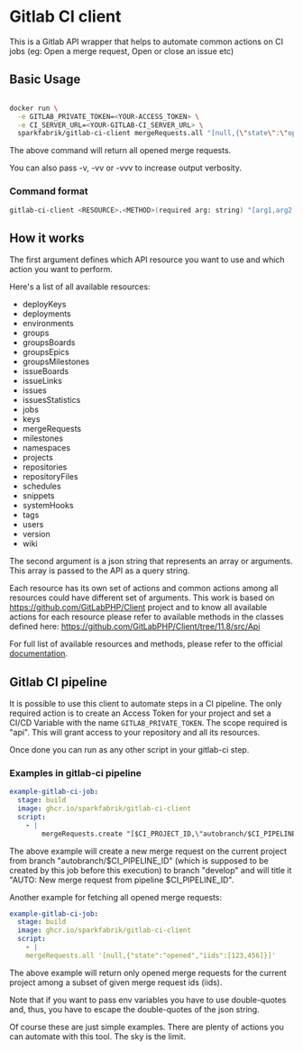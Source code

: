 # Gitlab CI client

This is a Gitlab API wrapper that helps to automate common actions on CI jobs (eg: Open a merge request, Open or close an issue etc)

## Basic Usage

```bash

docker run \
  -e GITLAB_PRIVATE_TOKEN=<YOUR-ACCESS_TOKEN> \
  -e CI_SERVER_URL=<YOUR-GITLAB-CI_SERVER_URL> \
  sparkfabrik/gitlab-ci-client mergeRequests.all "[null,{\"state\":\"opened\"}]"
```
The above command will return all opened merge requests.

You can also pass -v, -vv or -vvv to increase output verbosity.

### Command format

```bash
gitlab-ci-client <RESOURCE>.<METHOD>(required arg: string) "[arg1,arg2,...,argN]" (optional arg: array of arguments as json string)
```

## How it works
The first argument defines which API resource you want to use and which action you want to perform.

Here's a list of all available resources:
- deployKeys
- deployments
- environments
- groups
- groupsBoards
- groupsEpics
- groupsMilestones
- issueBoards
- issueLinks
- issues
- issuesStatistics
- jobs
- keys
- mergeRequests
- milestones
- namespaces
- projects
- repositories
- repositoryFiles
- schedules
- snippets
- systemHooks
- tags
- users
- version
- wiki

The second argument is a json string that represents an array or arguments.
This array is passed to the API as a query string.


Each resource has its own set of actions and common actions among all resources could have different set of arguments.
This work is based on https://github.com/GitLabPHP/Client project and to know all available actions for 
each resource please refer to available methods in the classes defined here: https://github.com/GitLabPHP/Client/tree/11.8/src/Api

For full list of available resources and methods,
please refer to the official [documentation](https://docs.gitlab.com/ee/api/).

## Gitlab CI pipeline
It is possible to use this client to automate steps in a CI pipeline. The only required action is to 
create an Access Token for your project and set a CI/CD Variable with the name `GITLAB_PRIVATE_TOKEN`. The scope required is "api".
This will grant access to your repository and all its resources.

Once done you can run as any other script in your gitlab-ci step.
### Examples in gitlab-ci pipeline
```yaml
example-gitlab-ci-job:
  stage: build
  image: ghcr.io/sparkfabrik/gitlab-ci-client
  script:
    - |
        mergeRequests.create "[$CI_PROJECT_ID,\"autobranch/$CI_PIPELINE_ID\",\"develop\",\"AUTO: New merge request from pipeline $CI_PIPELINE_ID\"]"
```
The above example will create a new merge request on the current project from branch "autobranch/$CI_PIPELINE_ID"
(which is supposed to be created by this job before this execution) to branch "develop" and will title it "AUTO: New merge request from pipeline $CI_PIPELINE_ID".

Another example for fetching all opened merge requests:
```yaml
example-gitlab-ci-job:
  stage: build
  image: ghcr.io/sparkfabrik/gitlab-ci-client
  script:
    - |
    mergeRequests.all '[null,{"state":"opened","iids":[123,456]}]'
```
The above example will return only opened merge requests for the current project among a subset of given merge request ids (iids).


Note that if you want to pass env variables you have to use double-quotes and, thus, you have to escape the double-quotes of the json string.


Of course these are just simple examples. There are plenty of actions you can automate with this tool. The sky is the limit.
